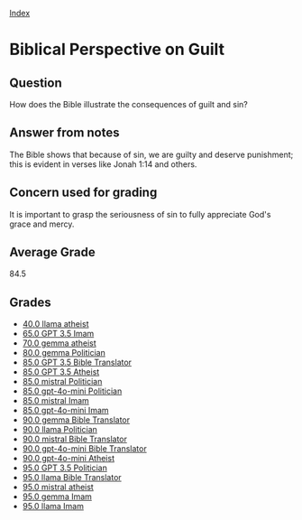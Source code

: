 
[Index](../../index.md)
# Biblical Perspective on Guilt
## Question
How does the Bible illustrate the consequences of guilt and sin?

## Answer from notes
The Bible shows that because of sin, we are guilty and deserve punishment; this is evident in verses like Jonah 1:14 and others.

## Concern used for grading
It is important to grasp the seriousness of sin to fully appreciate God's grace and mercy.

## Average Grade
84.5

## Grades
 * [40.0 llama atheist](../answers/llama_atheist/Biblical_Perspective_on_Guilt.md)
 * [65.0 GPT 3.5 Imam](../answers/GPT_3.5_Imam/Biblical_Perspective_on_Guilt.md)
 * [70.0 gemma atheist](../answers/gemma_atheist/Biblical_Perspective_on_Guilt.md)
 * [80.0 gemma Politician](../answers/gemma_Politician/Biblical_Perspective_on_Guilt.md)
 * [85.0 GPT 3.5 Bible Translator](../answers/GPT_3.5_Bible_Translator/Biblical_Perspective_on_Guilt.md)
 * [85.0 GPT 3.5 Atheist](../answers/GPT_3.5_Atheist/Biblical_Perspective_on_Guilt.md)
 * [85.0 mistral Politician](../answers/mistral_Politician/Biblical_Perspective_on_Guilt.md)
 * [85.0 gpt-4o-mini Politician](../answers/gpt-4o-mini_Politician/Biblical_Perspective_on_Guilt.md)
 * [85.0 mistral Imam](../answers/mistral_Imam/Biblical_Perspective_on_Guilt.md)
 * [85.0 gpt-4o-mini Imam](../answers/gpt-4o-mini_Imam/Biblical_Perspective_on_Guilt.md)
 * [90.0 gemma Bible Translator](../answers/gemma_Bible_Translator/Biblical_Perspective_on_Guilt.md)
 * [90.0 llama Politician](../answers/llama_Politician/Biblical_Perspective_on_Guilt.md)
 * [90.0 mistral Bible Translator](../answers/mistral_Bible_Translator/Biblical_Perspective_on_Guilt.md)
 * [90.0 gpt-4o-mini Bible Translator](../answers/gpt-4o-mini_Bible_Translator/Biblical_Perspective_on_Guilt.md)
 * [90.0 gpt-4o-mini Atheist](../answers/gpt-4o-mini_Atheist/Biblical_Perspective_on_Guilt.md)
 * [95.0 GPT 3.5 Politician](../answers/GPT_3.5_Politician/Biblical_Perspective_on_Guilt.md)
 * [95.0 llama Bible Translator](../answers/llama_Bible_Translator/Biblical_Perspective_on_Guilt.md)
 * [95.0 mistral atheist](../answers/mistral_atheist/Biblical_Perspective_on_Guilt.md)
 * [95.0 gemma Imam](../answers/gemma_Imam/Biblical_Perspective_on_Guilt.md)
 * [95.0 llama Imam](../answers/llama_Imam/Biblical_Perspective_on_Guilt.md)
